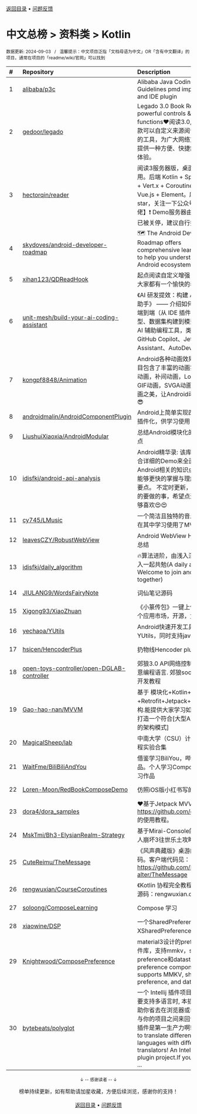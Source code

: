 <a href="https://github.com/GrowingGit/GitHub-Chinese-Top-Charts#github中文排行榜">返回目录</a> • <a href="/content/docs/feedback.md">问题反馈</a>

# 中文总榜 > 资料类 > Kotlin
<sub>数据更新: 2024-09-03&nbsp;&nbsp;&nbsp;/&nbsp;&nbsp;&nbsp;温馨提示：中文项目泛指「文档母语为中文」OR「含有中文翻译」的项目，通常在项目的「readme/wiki/官网」可以找到</sub>

|#|Repository|Description|Stars|Updated|
|:-|:-|:-|:-|:-|
|1|[alibaba/p3c](https://github.com/alibaba/p3c)|Alibaba Java Coding Guidelines pmd implements and IDE plugin|30344|2024-08-06|
|2|[gedoor/legado](https://github.com/gedoor/legado)|Legado 3.0 Book Reader with powerful controls & full functions❤️阅读3.0, 阅读是一款可以自定义来源阅读网络内容的工具，为广大网络文学爱好者提供一种方便、快捷舒适的试读体验。|27883|2024-09-02|
|3|[hectorqin/reader](https://github.com/hectorqin/reader)|阅读3服务器版，桌面端，iOS可用。后端 Kotlin + Spring Boot + Vert.x + Coroutine ；前端 Vue.js + Element。麻烦点点star，关注一下公众号【假装大佬】❗️  Demo服务器由于未备案已被关停，建议自行搭建|7747|2024-07-27|
|4|[skydoves/android-developer-roadmap](https://github.com/skydoves/android-developer-roadmap)| 🗺 The Android Developer Roadmap offers comprehensive learning paths to help you understand Android ecosystems.|7203|2024-08-18|
|5|[xihan123/QDReadHook](https://github.com/xihan123/QDReadHook)|起点阅读自定义增强 Xp 模块,愿大家都有一个愉快的看书体验|742|2024-08-29|
|6|[unit-mesh/build-your-ai-coding-assistant](https://github.com/unit-mesh/build-your-ai-coding-assistant)|《AI 研发提效：构建 AI 辅助编码助手》 —— 介绍如何 DIY 一个端到端（从 IDE  插件、模型选型、数据集构建到模型微调）的 AI 辅助编程工具，类似于 GitHub Copilot、JetBrains AI Assistant、AutoDev 等。|531|2024-07-05|
|7|[kongpf8848/Animation](https://github.com/kongpf8848/Animation)|Android各种动画效果合集，项目包含了丰富的动画实例(逐帧动画，补间动画，Lottie动画，GIF动画，SVGA动画)，体验动画之美，让Android动起来😊😄😎|468|2024-06-29|
|8|[androidmalin/AndroidComponentPlugin](https://github.com/androidmalin/AndroidComponentPlugin)|Android上简单实现四大组件的插件化，供学习使用|458|2024-07-06|
|9|[LiushuiXiaoxia/AndroidModular](https://github.com/LiushuiXiaoxia/AndroidModular)|总结Android模块化的一些技术点|359|2024-06-17|
|10|[idisfkj/android-api-analysis](https://github.com/idisfkj/android-api-analysis)|Android精华录: 该库的目的是结合详细的Demo来全面解析Android相关的知识点, 帮助读者能够更快的掌握与理解所阐述的要点。  不定时更新，与预期接下的要做的事，希望点进来的你能够喜欢😍😍|310|2024-03-21|
|11|[cy745/LMusic](https://github.com/cy745/LMusic)|一个简洁且独特的音乐播放器，在其中学习使用了MVVM架构|197|2024-09-01|
|12|[leavesCZY/RobustWebView](https://github.com/leavesCZY/RobustWebView)|Android WebView H5 秒开方案总结|109|2024-05-01|
|13|[idisfkj/daily_algorithm](https://github.com/idisfkj/daily_algorithm)|🔥算法进阶，由浅入深，欢迎加入一起共勉(A daily algorithm，Welcome to join and share together)|97|2024-06-23|
|14|[JIULANG9/WordsFairyNote](https://github.com/JIULANG9/WordsFairyNote)|词仙笔记源码|87|2024-08-12|
|15|[Xigong93/XiaoZhuan](https://github.com/Xigong93/XiaoZhuan)|《小篆传包》一键上传Apk到多个应用市场，开源，免费|86|2024-07-18|
|16|[yechaoa/YUtils](https://github.com/yechaoa/YUtils)|Android快速开发工具集合——YUtils，同时支持java和kotlin|85|2024-04-06|
|17|[hsicen/HencoderPlus](https://github.com/hsicen/HencoderPlus)|扔物线Hencoder plus系列课程 |74|2024-08-30|
|18|[open-toys-controller/open-DGLAB-controller](https://github.com/open-toys-controller/open-DGLAB-controller)|郊狼3.0 API网络控制器. 支持任意编程语言. 郊狼socket控制器开发教程|67|2024-05-27|
|19|[Gao-hao-nan/MVVM](https://github.com/Gao-hao-nan/MVVM)|基于 模块化+Kotlin+协程+Retrofit+Jetpack+MVVM 架构.能提供大家学习如何从0到1打造一个符合[大型Android项目的架构模式]|46|2024-07-12|
|20|[MagicalSheep/lab](https://github.com/MagicalSheep/lab)|中南大学（CSU）计算机学院课程实验合集|46|2024-06-03|
|21|[WaitFme/BiliBiliAndYou](https://github.com/WaitFme/BiliBiliAndYou)|借鉴学习BiliYou，哔哩等优秀作品。个人学习Compose UI的练习作品|20|2024-03-14|
|22|[Loren-Moon/RedBookComposeDemo](https://github.com/Loren-Moon/RedBookComposeDemo)|仿照iOS版小红书写的简单demo|18|2024-08-25|
|23|[dora4/dora_samples](https://github.com/dora4/dora_samples)|❤️基于Jetpack MVVM，https://github.com/dora4/dora 的使用教程。|17|2024-07-09|
|24|[MskTmi/Bh3-ElysianRealm-Strategy](https://github.com/MskTmi/Bh3-ElysianRealm-Strategy)|基于Mirai-Console的QQ机器人崩坏3往世乐土攻略插件|16|2024-05-28|
|25|[CuteReimu/TheMessage](https://github.com/CuteReimu/TheMessage)|《风声典藏版》桌游的服务端代码。客户端代码见：https://github.com/Death-alter/TheMessage|15|2024-09-02|
|26|[rengwuxian/CourseCoroutines](https://github.com/rengwuxian/CourseCoroutines)|《Kotlin 协程完全教程》的配套源码：rengwuxian.com/kc|10|2024-09-02|
|27|[soloong/ComposeLearning](https://github.com/soloong/ComposeLearning)|Compose  学习|10|2024-07-20|
|28|[xiaowine/DSP](https://github.com/xiaowine/DSP)|一个SharedPreferences和XSharedPreferences的封装库|10|2024-06-17|
|29|[Knightwood/ComposePreference](https://github.com/Knightwood/ComposePreference)|material3设计的preference组件库，支持mmkv，shared preference和datastore(md3 preference component, which supports MMKV, shared preference, and datastore)|9|2024-08-07|
|30|[bytebeats/polyglot](https://github.com/bytebeats/polyglot)|一个 Intellij 插件项目, 当工程需要支持多语言时, 本插件能够帮助你省去在浏览器或者翻译软件与你的项目之间来回切换的麻烦. 插件是第一生产力啊! Polyglot: to translate different languages with different translators! An Intellij platform plugin project.If your project ...|9|2024-05-08|

<div align="center">
    <p><sub>↓ -- 感谢读者 -- ↓</sub></p>
    榜单持续更新，如有帮助请加星收藏，方便后续浏览，感谢你的支持！
</div>

<br/>

<div align="center"><a href="https://github.com/GrowingGit/GitHub-Chinese-Top-Charts#github中文排行榜">返回目录</a> • <a href="/content/docs/feedback.md">问题反馈</a></div>
